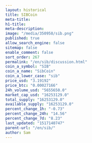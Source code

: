 ```yaml
---
layout: historical
title: SIBCoin
meta-title: 
h1-title: 
meta-description: 
image: "/media/350958/sib.png"
published: true
allow_search_engine: false
sitemap: false
enable_comment: false
sort_order: 267
permalink: "/en/sib/discussion.html"
coin_a_symbol: "SIB"
coin_a_name: "SibCoin"
coin_a_lower_case: "sib"
price_usd: "3.19192"
price_btc: "0.00027166"
24h_volume_usd: "5655650.0"
market_cap_usd: "16253129.0"
total_supply: "16253129.0"
available_supply: "16253129.0"
percent_change_1h: "-0.73"
percent_change_24h: "14.56"
percent_change_7d: "8.23"
last_updated: "1517140747"
parent-url: "/en/sib/"
author: Sam
---
```


